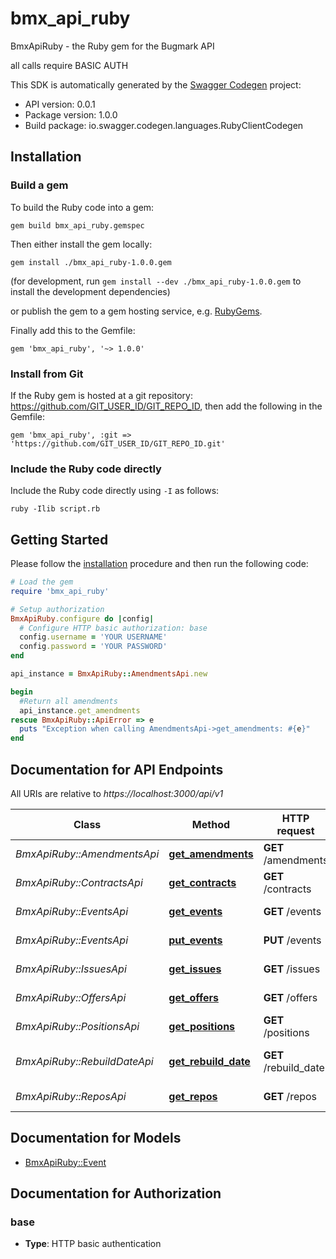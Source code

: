 # bmx_api_ruby

BmxApiRuby - the Ruby gem for the Bugmark API

all calls require BASIC AUTH

This SDK is automatically generated by the [Swagger Codegen](https://github.com/swagger-api/swagger-codegen) project:

- API version: 0.0.1
- Package version: 1.0.0
- Build package: io.swagger.codegen.languages.RubyClientCodegen

## Installation

### Build a gem

To build the Ruby code into a gem:

```shell
gem build bmx_api_ruby.gemspec
```

Then either install the gem locally:

```shell
gem install ./bmx_api_ruby-1.0.0.gem
```
(for development, run `gem install --dev ./bmx_api_ruby-1.0.0.gem` to install the development dependencies)

or publish the gem to a gem hosting service, e.g. [RubyGems](https://rubygems.org/).

Finally add this to the Gemfile:

    gem 'bmx_api_ruby', '~> 1.0.0'

### Install from Git

If the Ruby gem is hosted at a git repository: https://github.com/GIT_USER_ID/GIT_REPO_ID, then add the following in the Gemfile:

    gem 'bmx_api_ruby', :git => 'https://github.com/GIT_USER_ID/GIT_REPO_ID.git'

### Include the Ruby code directly

Include the Ruby code directly using `-I` as follows:

```shell
ruby -Ilib script.rb
```

## Getting Started

Please follow the [installation](#installation) procedure and then run the following code:
```ruby
# Load the gem
require 'bmx_api_ruby'

# Setup authorization
BmxApiRuby.configure do |config|
  # Configure HTTP basic authorization: base
  config.username = 'YOUR USERNAME'
  config.password = 'YOUR PASSWORD'
end

api_instance = BmxApiRuby::AmendmentsApi.new

begin
  #Return all amendments
  api_instance.get_amendments
rescue BmxApiRuby::ApiError => e
  puts "Exception when calling AmendmentsApi->get_amendments: #{e}"
end

```

## Documentation for API Endpoints

All URIs are relative to *https://localhost:3000/api/v1*

Class | Method | HTTP request | Description
------------ | ------------- | ------------- | -------------
*BmxApiRuby::AmendmentsApi* | [**get_amendments**](docs/AmendmentsApi.md#get_amendments) | **GET** /amendments | Return all amendments
*BmxApiRuby::ContractsApi* | [**get_contracts**](docs/ContractsApi.md#get_contracts) | **GET** /contracts | Return all contracts
*BmxApiRuby::EventsApi* | [**get_events**](docs/EventsApi.md#get_events) | **GET** /events | Return events
*BmxApiRuby::EventsApi* | [**put_events**](docs/EventsApi.md#put_events) | **PUT** /events | Update an event
*BmxApiRuby::IssuesApi* | [**get_issues**](docs/IssuesApi.md#get_issues) | **GET** /issues | Return all bugs
*BmxApiRuby::OffersApi* | [**get_offers**](docs/OffersApi.md#get_offers) | **GET** /offers | Return all offers
*BmxApiRuby::PositionsApi* | [**get_positions**](docs/PositionsApi.md#get_positions) | **GET** /positions | Return all positions
*BmxApiRuby::RebuildDateApi* | [**get_rebuild_date**](docs/RebuildDateApi.md#get_rebuild_date) | **GET** /rebuild_date | Return the system rebuild time
*BmxApiRuby::ReposApi* | [**get_repos**](docs/ReposApi.md#get_repos) | **GET** /repos | Return all repos


## Documentation for Models

 - [BmxApiRuby::Event](docs/Event.md)


## Documentation for Authorization


### base

- **Type**: HTTP basic authentication

